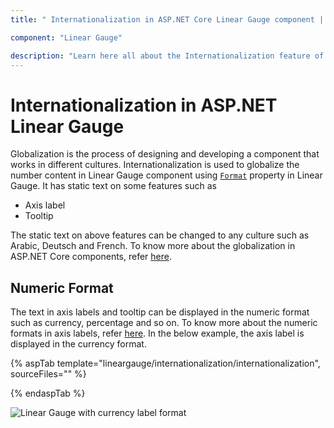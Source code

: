 ```yaml
---
title: " Internationalization in ASP.NET Core Linear Gauge component | Syncfusion "

component: "Linear Gauge"

description: "Learn here all about the Internationalization feature of Syncfusion ASP.NET Core Linear Gauge component and more."
---
```


# Internationalization in ASP.NET Linear Gauge

Globalization is the process of designing and developing a component that works in different cultures. Internationalization is used to globalize the number content in Linear Gauge component using [`Format`](https://help.syncfusion.com/cr/aspnetcore-js2/Syncfusion.EJ2.LinearGauge.LinearGauge.html#Syncfusion_EJ2_LinearGauge_LinearGauge_Format) property in Linear Gauge. It has static text on some features such as

* Axis label
* Tooltip

The static text on above features can be changed to any culture such as Arabic, Deutsch and French. To know more about the globalization in ASP.NET Core components, refer [here](https://ej2.syncfusion.com/aspnetcore/documentation/common/localization/).

## Numeric Format

The text in axis labels and tooltip can be displayed in the numeric format such as currency, percentage and so on. To know more about the numeric formats in axis labels, refer [here](axis/#displaying-numeric-format-in-labels). In the below example, the axis label is displayed in the currency format.

{% aspTab template="lineargauge/internationalization/internationalization", sourceFiles="" %}

{% endaspTab %}

![Linear Gauge with currency label format](../images/custom-label.png)
